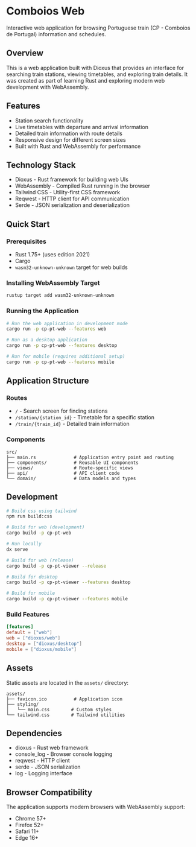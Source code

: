# Comboios Web

Interactive web application for browsing Portuguese train (CP - Comboios de Portugal) information and schedules.

## Overview

This is a web application built with Dioxus that provides an interface for searching train stations, viewing timetables, and exploring train details. It was created as part of learning Rust and exploring modern web development with WebAssembly.

## Features

- Station search functionality
- Live timetables with departure and arrival information
- Detailed train information with route details
- Responsive design for different screen sizes
- Built with Rust and WebAssembly for performance

## Technology Stack

- Dioxus - Rust framework for building web UIs
- WebAssembly - Compiled Rust running in the browser
- Tailwind CSS - Utility-first CSS framework
- Reqwest - HTTP client for API communication
- Serde - JSON serialization and deserialization

## Quick Start

### Prerequisites

- Rust 1.75+ (uses edition 2021)
- Cargo
- `wasm32-unknown-unknown` target for web builds

### Installing WebAssembly Target

```bash
rustup target add wasm32-unknown-unknown
```

### Running the Application

```bash
# Run the web application in development mode
cargo run -p cp-pt-web --features web

# Run as a desktop application
cargo run -p cp-pt-web --features desktop

# Run for mobile (requires additional setup)
cargo run -p cp-pt-web --features mobile
```

## Application Structure

### Routes

- `/` - Search screen for finding stations
- `/station/{station_id}` - Timetable for a specific station
- `/train/{train_id}` - Detailed train information

### Components

```
src/
├── main.rs              # Application entry point and routing
├── components/          # Reusable UI components
├── views/               # Route-specific views
├── api/                 # API client code
└── domain/              # Data models and types
```

## Development

```bash
# Build css using tailwind
npm run build:css

# Build for web (development)
cargo build -p cp-pt-web

# Run locally
dx serve

# Build for web (release)
cargo build -p cp-pt-viewer --release

# Build for desktop
cargo build -p cp-pt-viewer --features desktop

# Build for mobile
cargo build -p cp-pt-viewer --features mobile
```

### Build Features

```toml
[features]
default = ["web"]
web = ["dioxus/web"]
desktop = ["dioxus/desktop"]
mobile = ["dioxus/mobile"]
```

## Assets

Static assets are located in the `assets/` directory:

```
assets/
├── favicon.ico          # Application icon
├── styling/
│   └── main.css        # Custom styles
└── tailwind.css        # Tailwind utilities
```

## Dependencies

- dioxus - Rust web framework
- console_log - Browser console logging
- reqwest - HTTP client
- serde - JSON serialization
- log - Logging interface

## Browser Compatibility

The application supports modern browsers with WebAssembly support:

- Chrome 57+
- Firefox 52+
- Safari 11+
- Edge 16+
